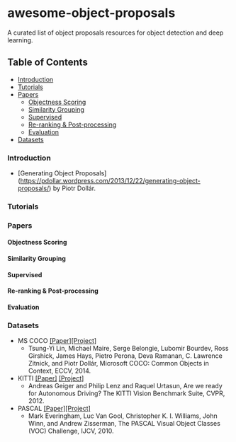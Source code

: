 # awesome-object-proposals

A curated list of object proposals resources for object detection and deep learning.

## Table of Contents
- [Introduction](#introduction)
- [Tutorials](#tutorials)
- [Papers](#papers)
  - [Objectness Scoring](#objectness-scoring)
  - [Similarity Grouping](#similarity-grouping)
  - [Supervised](#supervised)
  - [Re-ranking & Post-processing](#re-ranking-post-processing)
  - [Evaluation](#evaluation)
- [Datasets](#datasets)
  
### Introduction
* [Generating Object Proposals] (https://pdollar.wordpress.com/2013/12/22/generating-object-proposals/) by Piotr Dollár.

### Tutorials

### Papers

#### Objectness Scoring

#### Similarity Grouping

#### Supervised

#### Re-ranking & Post-processing

#### Evaluation

### Datasets
* MS COCO [[Paper]](https://arxiv.org/pdf/1405.0312.pdf)[[Project]](http://mscoco.org/)
  * Tsung-Yi Lin, Michael Maire, Serge Belongie, Lubomir Bourdev, Ross Girshick, James Hays, Pietro Perona, Deva Ramanan, C. Lawrence Zitnick, and Piotr Dollár, Microsoft COCO: Common Objects in Context, ECCV, 2014.
* KITTI [[Paper]](http://www.cvlibs.net/publications/Geiger2012CVPR.pdf) [[Project]](http://www.cvlibs.net/datasets/kitti/index.php)
  * Andreas Geiger and Philip Lenz and Raquel Urtasun, Are we ready for Autonomous Driving? The KITTI Vision Benchmark Suite, CVPR, 2012.
* PASCAL [[Paper]](http://host.robots.ox.ac.uk/pascal/VOC/pubs/everingham10.pdf)[[Project]](http://host.robots.ox.ac.uk/pascal/VOC/)
  * Mark Everingham, Luc Van Gool, Christopher K. I. Williams, John Winn, and Andrew Zisserman, The PASCAL Visual Object Classes (VOC) Challenge, IJCV, 2010.
